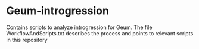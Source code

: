 # Geum-introgression
Contains scripts to analyze introgression for Geum.  The file WorkflowAndScripts.txt describes the process and points to relevant scripts in this repository
